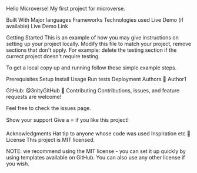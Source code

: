 Hello Microverse!
My first project for microverse.

Built With
Major languages
Frameworks
Technologies used
Live Demo (if available)
Live Demo Link

Getting Started
This is an example of how you may give instructions on setting up your project locally. Modify this file to match your project, remove sections that don't apply. For example: delete the testing section if the currect project doesn't require testing.

To get a local copy up and running follow these simple example steps.

Prerequisites
Setup
Install
Usage
Run tests
Deployment
Authors
👤 Author1

GitHub: @3nityGitHub
🤝 Contributing
Contributions, issues, and feature requests are welcome!

Feel free to check the issues page.

Show your support
Give a ⭐️ if you like this project!

Acknowledgments
Hat tip to anyone whose code was used
Inspiration
etc
📝 License
This project is MIT licensed.

NOTE: we recommend using the MIT license - you can set it up quickly by using templates available on GitHub. You can also use any other license if you wish.
